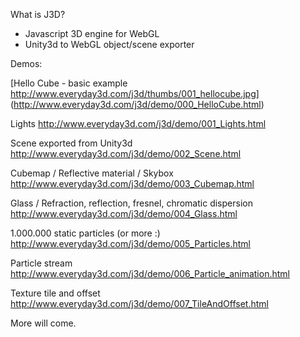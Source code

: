 What is J3D?

+ Javascript 3D engine for WebGL
+ Unity3d to WebGL object/scene exporter

Demos:

[Hello Cube - basic example http://www.everyday3d.com/j3d/thumbs/001_hellocube.jpg]
(http://www.everyday3d.com/j3d/demo/000_HelloCube.html)



Lights
http://www.everyday3d.com/j3d/demo/001_Lights.html

Scene exported from Unity3d
http://www.everyday3d.com/j3d/demo/002_Scene.html

Cubemap / Reflective material / Skybox
http://www.everyday3d.com/j3d/demo/003_Cubemap.html

Glass / Refraction, reflection, fresnel, chromatic dispersion
http://www.everyday3d.com/j3d/demo/004_Glass.html

1.000.000 static particles (or more :)
http://www.everyday3d.com/j3d/demo/005_Particles.html

Particle stream
http://www.everyday3d.com/j3d/demo/006_Particle_animation.html

Texture tile and offset
http://www.everyday3d.com/j3d/demo/007_TileAndOffset.html

More will come.